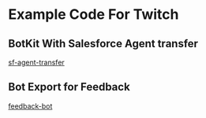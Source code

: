 # Example Code For Twitch

## BotKit With Salesforce Agent transfer

[sf-agent-transfer](sf-agent-transfer)


## Bot Export for Feedback

[feedback-bot](feedback-bot)
